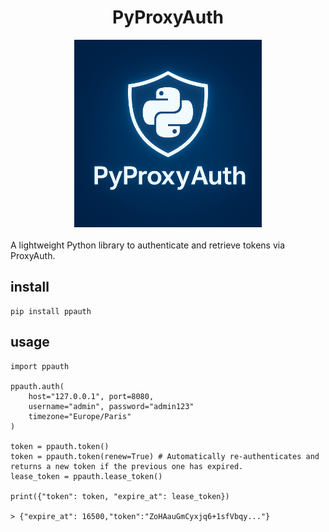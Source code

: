 
<div align="center">
<h1>PyProxyAuth</h1>
<img src='images/ppauth.png' width="300px" height="300px"/>
</div>
<br>
A lightweight Python library to authenticate and retrieve tokens via ProxyAuth.  

## install 
```
pip install ppauth
```

## usage

```
import ppauth

ppauth.auth(
    host="127.0.0.1", port=8080,
    username="admin", password="admin123"
    timezone="Europe/Paris"
)

token = ppauth.token()
token = ppauth.token(renew=True) # Automatically re-authenticates and returns a new token if the previous one has expired.
lease_token = ppauth.lease_token()

print({"token": token, "expire_at": lease_token})

> {"expire_at": 16500,"token":"ZoHAauGmCyxjq6+1sfVbqy..."}
```
